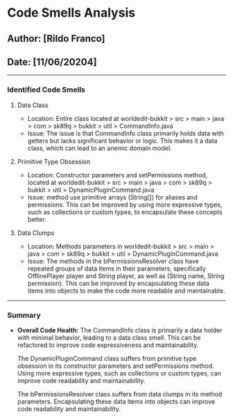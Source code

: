 # Code Smells Analysis

## Author: [Rildo Franco]
## Date: [11/06/20204]

---

### Identified Code Smells
1. Data Class
    - Location: Entire class located at worldedit-bukkit > src > main > java > com > sk89q > bukkit > util > CommandInfo.java
    - Issue: The issue is that CommandInfo class primarily holds data with getters but lacks significant behavior or logic. This makes it a data class, which can lead to an anemic domain model.

2. Primitive Type Obsession
    - Location: Constructor parameters and setPermissions method, located at worldedit-bukkit > src > main > java > com > sk89q > bukkit > util > DynamicPluginCommand.java
    - Issue: method use primitive arrays (String[]) for aliases and permissions. This can be improved by using more expressive types, such as collections or custom types, to encapsulate these concepts better.

3. Data Clumps
    - Location: Methods parameters in worldedit-bukkit > src > main > java > com > sk89q > bukkit > util > DynamicPluginCommand.java
    - Issue: The methods in the bPermissionsResolver class have repeated groups of data items in their parameters, specifically OfflinePlayer player and String player, as well as (String name, String permission). This can be improved by encapsulating these data items into objects to make the code more readable and maintainable.

---

### Summary
- **Overall Code Health:** 
    The CommandInfo class is primarily a data holder with minimal behavior, leading to a data class smell. This can be refactored to improve code expressiveness and maintainability. 
    
    The DynamicPluginCommand class suffers from primitive type obsession in its constructor parameters and setPermissions method. Using more expressive types, such as collections or custom types, can improve code readability and maintainability. 
    
    The bPermissionsResolver class suffers from data clumps in its method parameters. Encapsulating these data items into objects can improve code readability and maintainability.
